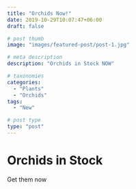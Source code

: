 ```yaml
---
title: "Orchids Now!"
date: 2019-10-29T10:07:47+06:00
draft: false

# post thumb
image: "images/featured-post/post-1.jpg"

# meta description
description: "Orchids in Stock NOW"

# taxonomies
categories:
  - "Plants"
  - "Orchids"
tags:
  - "New"

# post type
type: "post"
---
```



# Orchids in Stock

Get them now

